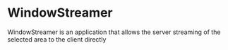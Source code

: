 # WindowStreamer
WindowStreamer is an application that allows the server streaming of the selected area to the client directly
